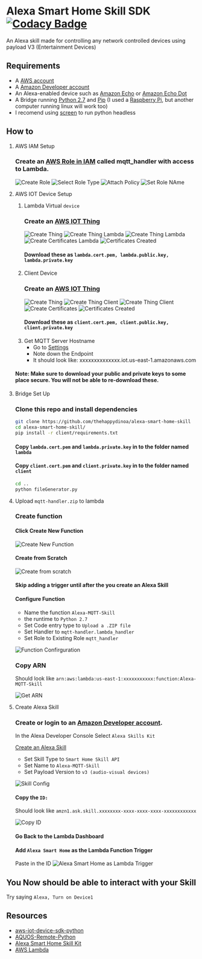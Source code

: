 # Alexa Smart Home Skill SDK [![Codacy Badge](https://api.codacy.com/project/badge/Grade/7018503e342543838744da9b91ae23d7)](https://www.codacy.com/app/thehappydinoa/alexa-smart-home-skill?utm_source=github.com&amp;utm_medium=referral&amp;utm_content=thehappydinoa/alexa-smart-home-skill&amp;utm_campaign=Badge_Grade)
An Alexa skill made for controlling any network controlled devices using payload V3 (Entertainment Devices)

## Requirements 
* A [AWS account](https://aws.amazon.com/)
* A [Amazon Developer account](https://developer.amazon.com)
* An Alexa-enabled device such as [Amazon Echo](https://www.amazon.com/dp/B00X4WHP5E/) or [Amazon Echo Dot](https://www.amazon.com/dp/B01DFKC2SO/)
* A Bridge running [Python 2.7](https://www.python.org/downloads/) and [Pip](/installing-pip.md) (I used a [Raspberry Pi](https://www.raspberrypi.org/products/), but another computer running linux will work too)
* I recomend using [screen](/installing-screen.md) to run python headless

## How to
1. AWS IAM Setup

 	### Create an [AWS Role in IAM](https://console.aws.amazon.com/iam/homet) called mqtt_handler with access to Lambda.
	![Create Role](https://s3.amazonaws.com/alexa-smart-home-skill/IAM+Management+Console+Create+new+Role+Edit.png "AWS Create Role")
	![Select Role Type](https://s3.amazonaws.com/alexa-smart-home-skill/IAM+Management+Console+Select+Role+Type+Edit.png "AWS Select Role Type")
	![Attach Policy](https://s3.amazonaws.com/alexa-smart-home-skill/IAM+Management+Console+Attach+Policy.png "AWS Attach Policy")
	![Set Role NAme](https://s3.amazonaws.com/alexa-smart-home-skill/IAM+Management+Console+Set+role+name.png "AWS Set Role Name")
     
2. AWS IOT Device Setup

	1. Lambda Virtual `device` 
		### Create an [AWS IOT Thing](https://console.aws.amazon.com/iotv2/home#/thinghub)
		![Create Thing](https://s3.amazonaws.com/alexa-smart-home-skill/AWS+IoT+Create+New+Thing.png "AWS Create IOT Thing")
		![Create Thing Lambda](https://s3.amazonaws.com/alexa-smart-home-skill/AWS+IoT+Create+New+Thing_lambda.png "Lambda")
		![Create Thing Lambda](https://s3.amazonaws.com/alexa-smart-home-skill/AWS+IoT+Create+New+Thing_lambda_pt2.png)
		![Create Certificates Lambda](https://s3.amazonaws.com/alexa-smart-home-skill/AWS+IoT+Create+New+Thing_lambda_certificates.png)
		![Certificates Created](https://s3.amazonaws.com/alexa-smart-home-skill/AWS+IoT+Create+New+Thing_lambda_certificates_created.png)
		#### Download these as `lambda.cert.pem, lambda.public.key, lambda.private.key`
	2. Client Device
		### Create an [AWS IOT Thing](https://console.aws.amazon.com/iotv2/home#/thinghub)
		![Create Thing](https://s3.amazonaws.com/alexa-smart-home-skill/AWS+IoT+Create+New+Thing_client.png "AWS Create IOT Thing")
		![Create Thing Client](https://s3.amazonaws.com/alexa-smart-home-skill/AWS+IoT+Create+New+Thing_client_pt2.png "Client")
		![Create Thing Client](https://s3.amazonaws.com/alexa-smart-home-skill/AWS+IoT+Create+New+Thing_client_pt3.png "Client")
		![Create Certificates](https://s3.amazonaws.com/alexa-smart-home-skill/AWS+IoT+Create+New+Thing_client_certificates.png)
		![Certificates Created](https://s3.amazonaws.com/alexa-smart-home-skill/AWS+IoT+Create+New+Thing_lambda_certificates_created.png "Client")
		#### Download these as `client.cert.pem, client.public.key, client.private.key`
	3. Get MQTT Server Hostname
		* Go to [Settings](https://console.aws.amazon.com/iotv2/home#/settings)
		* Note down the Endpoint
		* It should look like: xxxxxxxxxxxxxx.iot.us-east-1.amazonaws.com
	
	#### Note: Make sure to download your public and private keys to some place secure. You will not be able to re-download these.
	
3. Bridge Set Up

	### Clone this repo and install dependencies
	```bash
	git clone https://github.com/thehappydinoa/alexa-smart-home-skill
	cd alexa-smart-home-skill/
	pip install -r client/requirements.txt
	```
	
	#### Copy `lambda.cert.pem` and `lambda.private.key` in to the folder named `lambda`
	
	#### Copy `client.cert.pem` and `client.private.key` in to the folder named `client`
	
	```bash
	cd ..
	python fileGenerator.py
	```
4. Upload `mqtt-handler.zip` to lambda

	### Create function
	#### Click Create New Function
	![Create New Function](https://s3.amazonaws.com/alexa-smart-home-skill/Lambda+Management+Console+Create+Function.png "Create Function")
	#### Create from Scratch
	![Create from scratch](https://s3.amazonaws.com/alexa-smart-home-skill/Lambda+Management+Console+From+Scratch.png "Create from scratch")
	#### Skip adding a trigger until after the you create an Alexa Skill
	#### Configure Function
	* Name the function `Alexa-MQTT-Skill`
	* the runtime to `Python 2.7`
	* Set Code entry type to `Upload a .ZIP file`
	* Set Handler to `mqtt-handler.lambda_handler`
	* Set Role to Existing Role `mqtt_handler`
	
	![Function Confirguration](https://s3.amazonaws.com/alexa-smart-home-skill/Lambda+Management+Console+Function+Config.png "Function Confirguration")
	### Copy ARN
	Should look like `arn:aws:lambda:us-east-1:xxxxxxxxxxx:function:Alexa-MQTT-Skill`
	
	![Get ARN](https://s3.amazonaws.com/alexa-smart-home-skill/Lambda+Management+Console+Get+ARN.png "Get ARN")

5. Create Alexa Skill
	
	### Create or login to an [Amazon Developer account](https://developer.amazon.com/edw/home.html#/).  
	In the Alexa Developer Console Select `Alexa Skills Kit`
	
	[Create an Alexa Skill](https://developer.amazon.com/public/solutions/alexa/alexa-skills-kit/docs/developing-an-alexa-skill-as-a-lambda-function) 
	* Set Skill Type to `Smart Home Skill API`
	* Set Name to `Alexa-MQTT-Skill`
	* Set Payload Version to `v3 (audio-visual devices)`
	
	![Skill Config](https://s3.amazonaws.com/alexa-smart-home-skill/Alexa+Skill+Info.png "Skill Config")
	#### Copy the `ID:` 
	Should look like `amzn1.ask.skill.xxxxxxxx-xxxx-xxxx-xxxx-xxxxxxxxxxxx`
	
	![Copy ID](https://s3.amazonaws.com/alexa-smart-home-skill/Alexa+Skill+ID.png "Copy ID")
	#### Go Back to the Lambda Dashboard
	#### Add `Alexa Smart Home` as the Lambda Function Trigger
	Paste in the ID
	![Alexa Smart Home as Lambda Trigger](https://s3.amazonaws.com/alexa-smart-home-skill/Set+Trigger+Lambda+Function.png "Alexa Smart Home as Lambda Trigger")

## You Now should be able to interact with your Skill 
Try saying `Alexa, Turn on Device1`

## Resources
* [aws-iot-device-sdk-python](https://github.com/aws/aws-iot-device-sdk-python)
* [AQUOS-Remote-Python](https://github.com/thehappydinoa/AQUOS-Remote-Python)
* [Alexa Smart Home Skill Kit](https://developer.amazon.com/public/solutions/alexa/alexa-skills-kit/overviews/understanding-the-smart-home-skill-api)
* [AWS Lambda](http://docs.aws.amazon.com/lambda/latest/dg/welcome.html)
